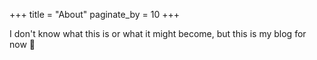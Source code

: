 +++
title = "About"
paginate_by = 10
+++

I don't know what this is or what it might become, but this is my blog for now 🙂
